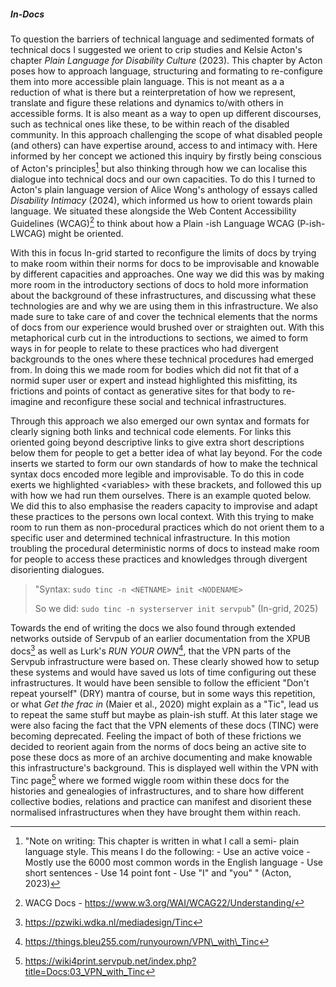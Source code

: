 ##### In-Docs

To question the barriers of technical language and sedimented formats of technical docs I suggested we orient to crip studies and Kelsie Acton's chapter *Plain Language for Disability Culture* (2023). This chapter by Acton poses how to approach language, structuring and formating to re-configure them into more accessible plain language. This is not meant as a a reduction of what is there but a reinterpretation of how we represent, translate and figure these relations and dynamics to/with others in accessible forms. It is also meant as a way to open up different discourses, such as technical ones like these, to be within reach of the disabled community. In this approach challenging the scope of what disabled people (and others) can have expertise around, access to and intimacy with. Here informed by her concept we actioned this inquiry by firstly being conscious of Acton's principles[^r3] but also thinking through how we can localise this dialogue into technical docs and our own capacities. To do this I turned to Acton's plain language version of Alice Wong's anthology of essays called *Disability Intimacy* (2024), which informed us how to orient towards plain language. We situated these alongside the Web Content Accessibility Guidelines (WCAG)[^r4] to think about how a Plain -ish Language WCAG (P-ish-LWCAG) might be oriented.

With this in focus In-grid started to reconfigure the limits of docs by trying to make room within their norms for docs to be improvisable and knowable by different capacities and approaches. One way we did this was by making more room in the introductory sections of docs to hold more information about the background of these infrastructures, and discussing what these technologies are and why we are using them in this infrastructure. We also made sure to take care of and cover the technical elements that the norms of docs from our experience would brushed over or straighten out. With this metaphorical curb cut in the introductions to sections, we aimed to form ways in for people to relate to these practices who had divergent backgrounds to the ones where these technical procedures had emerged from. In doing this we made room for bodies which did not fit that of a normid super user or expert and instead highlighted this misfitting, its frictions and points of contact as generative sites for that body to re-imagine and reconfigure these social and technical infrastructures. 

Through this approach we also emerged our own syntax and formats for clearly signing both links and technical code elements. For links this oriented going beyond descriptive links to give extra short descriptions below them for people to get a better idea of what lay beyond. For the code inserts we started to form our own standards of how to make the technical syntax docs encoded more legible and improvisable. To do this in code exerts we highlighted \<variables\> with these brackets, and followed this up with how we had run them ourselves. There is an example quoted below. We did this to also emphasise the readers capacity to improvise and adapt these practices to the persons own local context. With this trying to make room to run them as non-procedural practices which do not orient them to a specific user and determined technical infrastructure. In this motion troubling the procedural deterministic norms of docs to instead make room for people to access these practices and knowledges through divergent disorienting dialogues.

> \"Syntax: `sudo tinc -n <NETNAME> init <NODENAME>`
>
> So we did: `sudo tinc -n systerserver init servpub`\" 
> (In-grid, 2025)

Towards the end of writing the docs we also found through extended networks outside of Servpub of an earlier documentation from the XPUB docs[^r5] as well as Lurk's *RUN YOUR OWN*[^r6], that the VPN parts of the Servpub infrastructure were based on. These clearly showed how to setup these systems and would have saved us lots of time configuring out these infrastructures. It would have been sensible to follow the efficient "Don't repeat yourself" (DRY) mantra of course, but in some ways this repetition, or what *Get the frac in* (Maier et al., 2020) might explain as a "Tic", lead us to repeat the same stuff but maybe as plain-ish stuff. At this later stage we were also facing the fact that the VPN elements of these docs (TINC) were becoming deprecated. Feeling the impact of both of these frictions we decided to reorient again from the norms of docs being an active site to pose these docs as more of an archive documenting and make knowable this infrastructure's background. This is displayed well within the VPN with Tinc page[^1w] where we formed wiggle room within these docs for the histories and genealogies of infrastructures, and to share how different collective bodies, relations and practice can manifest and disorient these normalised infrastructures when they have brought them within reach.

[^r3]: "Note on writing: This chapter is written in what I call a semi- plain language style. This means I do the following: - Use an active voice - Mostly use the 6000 most common words in the English language - Use short sentences - Use 14 point font - Use "I" and "you" \" (Acton, 2023)
[^r4]: WACG Docs - https://www.w3.org/WAI/WCAG22/Understanding/
[^r5]: https://pzwiki.wdka.nl/mediadesign/Tinc
[^r6]: https://things.bleu255.com/runyourown/VPN\_with\_Tinc
[^1w]: https://wiki4print.servpub.net/index.php?title=Docs:03_VPN_with_Tinc